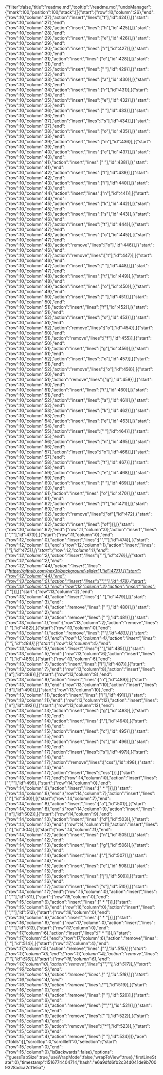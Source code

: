 {"filter":false,"title":"readme.md","tooltip":"/readme.md","undoManager":{"mark":100,"position":100,"stack":[[{"start":{"row":10,"column":26},"end":{"row":10,"column":27},"action":"insert","lines":["t"],"id":424}],[{"start":{"row":10,"column":27},"end":{"row":10,"column":28},"action":"insert","lines":["h"],"id":425}],[{"start":{"row":10,"column":28},"end":{"row":10,"column":29},"action":"insert","lines":["e"],"id":426}],[{"start":{"row":10,"column":29},"end":{"row":10,"column":30},"action":"insert","lines":["r"],"id":427}],[{"start":{"row":10,"column":30},"end":{"row":10,"column":31},"action":"insert","lines":["e"],"id":428}],[{"start":{"row":10,"column":31},"end":{"row":10,"column":32},"action":"insert","lines":[" "],"id":429}],[{"start":{"row":10,"column":32},"end":{"row":10,"column":33},"action":"insert","lines":["a"],"id":430}],[{"start":{"row":10,"column":33},"end":{"row":10,"column":34},"action":"insert","lines":["r"],"id":431}],[{"start":{"row":10,"column":34},"end":{"row":10,"column":35},"action":"insert","lines":["e"],"id":432}],[{"start":{"row":10,"column":35},"end":{"row":10,"column":36},"action":"insert","lines":[" "],"id":433}],[{"start":{"row":10,"column":36},"end":{"row":10,"column":37},"action":"insert","lines":["s"],"id":434}],[{"start":{"row":10,"column":37},"end":{"row":10,"column":38},"action":"insert","lines":["o"],"id":435}],[{"start":{"row":10,"column":38},"end":{"row":10,"column":39},"action":"insert","lines":["m"],"id":436}],[{"start":{"row":10,"column":39},"end":{"row":10,"column":40},"action":"insert","lines":["e"],"id":437}],[{"start":{"row":10,"column":40},"end":{"row":10,"column":41},"action":"insert","lines":[" "],"id":438}],[{"start":{"row":10,"column":41},"end":{"row":10,"column":42},"action":"insert","lines":["l"],"id":439}],[{"start":{"row":10,"column":42},"end":{"row":10,"column":43},"action":"insert","lines":["i"],"id":440}],[{"start":{"row":10,"column":43},"end":{"row":10,"column":44},"action":"insert","lines":["n"],"id":441}],[{"start":{"row":10,"column":44},"end":{"row":10,"column":45},"action":"insert","lines":["k"],"id":442}],[{"start":{"row":10,"column":45},"end":{"row":10,"column":46},"action":"insert","lines":["s"],"id":443}],[{"start":{"row":10,"column":46},"end":{"row":10,"column":47},"action":"insert","lines":["t"],"id":444}],[{"start":{"row":10,"column":47},"end":{"row":10,"column":48},"action":"insert","lines":["o"],"id":445}],[{"start":{"row":10,"column":47},"end":{"row":10,"column":48},"action":"remove","lines":["o"],"id":446}],[{"start":{"row":10,"column":46},"end":{"row":10,"column":47},"action":"remove","lines":["t"],"id":447}],[{"start":{"row":10,"column":46},"end":{"row":10,"column":47},"action":"insert","lines":[" "],"id":448}],[{"start":{"row":10,"column":47},"end":{"row":10,"column":48},"action":"insert","lines":["t"],"id":449}],[{"start":{"row":10,"column":48},"end":{"row":10,"column":49},"action":"insert","lines":["o"],"id":450}],[{"start":{"row":10,"column":49},"end":{"row":10,"column":50},"action":"insert","lines":[" "],"id":451}],[{"start":{"row":10,"column":50},"end":{"row":10,"column":51},"action":"insert","lines":["f"],"id":452}],[{"start":{"row":10,"column":51},"end":{"row":10,"column":52},"action":"insert","lines":["o"],"id":453}],[{"start":{"row":10,"column":51},"end":{"row":10,"column":52},"action":"remove","lines":["o"],"id":454}],[{"start":{"row":10,"column":50},"end":{"row":10,"column":51},"action":"remove","lines":["f"],"id":455}],[{"start":{"row":10,"column":50},"end":{"row":10,"column":51},"action":"insert","lines":["g"],"id":456}],[{"start":{"row":10,"column":51},"end":{"row":10,"column":52},"action":"insert","lines":["o"],"id":457}],[{"start":{"row":10,"column":51},"end":{"row":10,"column":52},"action":"remove","lines":["o"],"id":458}],[{"start":{"row":10,"column":50},"end":{"row":10,"column":51},"action":"remove","lines":["g"],"id":459}],[{"start":{"row":10,"column":50},"end":{"row":10,"column":51},"action":"insert","lines":["t"],"id":460}],[{"start":{"row":10,"column":51},"end":{"row":10,"column":52},"action":"insert","lines":["a"],"id":461}],[{"start":{"row":10,"column":52},"end":{"row":10,"column":53},"action":"insert","lines":["k"],"id":462}],[{"start":{"row":10,"column":53},"end":{"row":10,"column":54},"action":"insert","lines":["e"],"id":463}],[{"start":{"row":10,"column":54},"end":{"row":10,"column":55},"action":"insert","lines":[" "],"id":464}],[{"start":{"row":10,"column":55},"end":{"row":10,"column":56},"action":"insert","lines":["n"],"id":465}],[{"start":{"row":10,"column":56},"end":{"row":10,"column":57},"action":"insert","lines":["o"],"id":466}],[{"start":{"row":10,"column":57},"end":{"row":10,"column":58},"action":"insert","lines":["t"],"id":467}],[{"start":{"row":10,"column":58},"end":{"row":10,"column":59},"action":"insert","lines":["e"],"id":468}],[{"start":{"row":10,"column":59},"end":{"row":10,"column":60},"action":"insert","lines":[" "],"id":469}],[{"start":{"row":10,"column":60},"end":{"row":10,"column":61},"action":"insert","lines":["o"],"id":470}],[{"start":{"row":10,"column":61},"end":{"row":10,"column":62},"action":"insert","lines":["f"],"id":471}],[{"start":{"row":10,"column":60},"end":{"row":10,"column":62},"action":"remove","lines":["of"],"id":472},{"start":{"row":10,"column":60},"end":{"row":10,"column":62},"action":"insert","lines":["of"]}],[{"start":{"row":10,"column":62},"end":{"row":11,"column":0},"action":"insert","lines":["",""],"id":473}],[{"start":{"row":11,"column":0},"end":{"row":12,"column":0},"action":"insert","lines":["",""],"id":474}],[{"start":{"row":12,"column":0},"end":{"row":12,"column":1},"action":"insert","lines":["*"],"id":475}],[{"start":{"row":12,"column":1},"end":{"row":12,"column":2},"action":"insert","lines":[" "],"id":476}],[{"start":{"row":12,"column":2},"end":{"row":12,"column":44},"action":"insert","lines":["https://github.com/nax3t/background-slider"],"id":477}],[{"start":{"row":12,"column":44},"end":{"row":13,"column":0},"action":"insert","lines":["",""],"id":478},{"start":{"row":13,"column":0},"end":{"row":13,"column":2},"action":"insert","lines":["* "]}],[{"start":{"row":13,"column":2},"end":{"row":13,"column":4},"action":"insert","lines":["  "],"id":479}],[{"start":{"row":13,"column":3},"end":{"row":13,"column":4},"action":"remove","lines":[" "],"id":480}],[{"start":{"row":13,"column":2},"end":{"row":13,"column":3},"action":"remove","lines":[" "],"id":481}],[{"start":{"row":13,"column":1},"end":{"row":13,"column":2},"action":"remove","lines":[" "],"id":482}],[{"start":{"row":13,"column":0},"end":{"row":13,"column":1},"action":"remove","lines":["*"],"id":483}],[{"start":{"row":13,"column":0},"end":{"row":13,"column":4},"action":"insert","lines":["    "],"id":484}],[{"start":{"row":13,"column":4},"end":{"row":13,"column":5},"action":"insert","lines":["*"],"id":485}],[{"start":{"row":13,"column":5},"end":{"row":13,"column":6},"action":"insert","lines":[" "],"id":486}],[{"start":{"row":13,"column":6},"end":{"row":13,"column":7},"action":"insert","lines":["l"],"id":487}],[{"start":{"row":13,"column":7},"end":{"row":13,"column":8},"action":"insert","lines":["a"],"id":488}],[{"start":{"row":13,"column":8},"end":{"row":13,"column":9},"action":"insert","lines":["n"],"id":489}],[{"start":{"row":13,"column":9},"end":{"row":13,"column":10},"action":"insert","lines":["d"],"id":490}],[{"start":{"row":13,"column":10},"end":{"row":13,"column":11},"action":"insert","lines":["i"],"id":491}],[{"start":{"row":13,"column":11},"end":{"row":13,"column":12},"action":"insert","lines":["n"],"id":492}],[{"start":{"row":13,"column":12},"end":{"row":13,"column":13},"action":"insert","lines":["g"],"id":493}],[{"start":{"row":13,"column":13},"end":{"row":13,"column":14},"action":"insert","lines":["."],"id":494}],[{"start":{"row":13,"column":14},"end":{"row":13,"column":15},"action":"insert","lines":["c"],"id":495}],[{"start":{"row":13,"column":15},"end":{"row":13,"column":16},"action":"insert","lines":["s"],"id":496}],[{"start":{"row":13,"column":16},"end":{"row":13,"column":17},"action":"insert","lines":["s"],"id":497}],[{"start":{"row":13,"column":14},"end":{"row":13,"column":17},"action":"remove","lines":["css"],"id":498},{"start":{"row":13,"column":14},"end":{"row":13,"column":17},"action":"insert","lines":["css"]}],[{"start":{"row":13,"column":17},"end":{"row":14,"column":0},"action":"insert","lines":["",""],"id":499},{"start":{"row":14,"column":0},"end":{"row":14,"column":6},"action":"insert","lines":["    * "]}],[{"start":{"row":14,"column":6},"end":{"row":14,"column":7},"action":"insert","lines":["l"],"id":500}],[{"start":{"row":14,"column":7},"end":{"row":14,"column":8},"action":"insert","lines":["a"],"id":501}],[{"start":{"row":14,"column":8},"end":{"row":14,"column":9},"action":"insert","lines":["n"],"id":502}],[{"start":{"row":14,"column":9},"end":{"row":14,"column":10},"action":"insert","lines":["d"],"id":503}],[{"start":{"row":14,"column":10},"end":{"row":14,"column":11},"action":"insert","lines":["i"],"id":504}],[{"start":{"row":14,"column":11},"end":{"row":14,"column":12},"action":"insert","lines":["n"],"id":505}],[{"start":{"row":14,"column":12},"end":{"row":14,"column":13},"action":"insert","lines":["g"],"id":506}],[{"start":{"row":14,"column":13},"end":{"row":14,"column":14},"action":"insert","lines":["."],"id":507}],[{"start":{"row":14,"column":14},"end":{"row":14,"column":15},"action":"insert","lines":["e"],"id":508}],[{"start":{"row":14,"column":15},"end":{"row":14,"column":16},"action":"insert","lines":["j"],"id":509}],[{"start":{"row":14,"column":16},"end":{"row":14,"column":17},"action":"insert","lines":["s"],"id":510}],[{"start":{"row":14,"column":17},"end":{"row":15,"column":0},"action":"insert","lines":["",""],"id":511},{"start":{"row":15,"column":0},"end":{"row":15,"column":6},"action":"insert","lines":["    * "]}],[{"start":{"row":15,"column":6},"end":{"row":16,"column":0},"action":"insert","lines":["",""],"id":512},{"start":{"row":16,"column":0},"end":{"row":16,"column":6},"action":"insert","lines":["    * "]}],[{"start":{"row":16,"column":6},"end":{"row":17,"column":0},"action":"insert","lines":["",""],"id":513},{"start":{"row":17,"column":0},"end":{"row":17,"column":6},"action":"insert","lines":["    * "]}],[{"start":{"row":17,"column":5},"end":{"row":17,"column":6},"action":"remove","lines":[" "],"id":514}],[{"start":{"row":17,"column":4},"end":{"row":17,"column":5},"action":"remove","lines":["*"],"id":515}],[{"start":{"row":17,"column":0},"end":{"row":17,"column":4},"action":"remove","lines":["    "],"id":516}],[{"start":{"row":16,"column":6},"end":{"row":17,"column":0},"action":"remove","lines":["",""],"id":517}],[{"start":{"row":16,"column":5},"end":{"row":16,"column":6},"action":"remove","lines":[" "],"id":518}],[{"start":{"row":16,"column":4},"end":{"row":16,"column":5},"action":"remove","lines":["*"],"id":519}],[{"start":{"row":16,"column":0},"end":{"row":16,"column":4},"action":"remove","lines":["    "],"id":520}],[{"start":{"row":15,"column":6},"end":{"row":16,"column":0},"action":"remove","lines":["",""],"id":521}],[{"start":{"row":15,"column":5},"end":{"row":15,"column":6},"action":"remove","lines":[" "],"id":522}],[{"start":{"row":15,"column":4},"end":{"row":15,"column":5},"action":"remove","lines":["*"],"id":523}],[{"start":{"row":15,"column":0},"end":{"row":15,"column":4},"action":"remove","lines":["    "],"id":524}]]},"ace":{"folds":[],"scrolltop":0,"scrollleft":0,"selection":{"start":{"row":15,"column":0},"end":{"row":15,"column":0},"isBackwards":false},"options":{"guessTabSize":true,"useWrapMode":false,"wrapToView":true},"firstLineState":0},"timestamp":1516774404714,"hash":"e6a9dfd6fb2c34d041de9b7009328adca2c11e5a"}